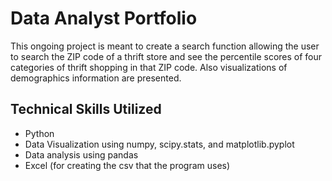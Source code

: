 # Data Analyst Portfolio
This ongoing project is meant to create a search function allowing the user to search the ZIP code of a thrift store and see the percentile scores of four categories of thrift shopping in that ZIP code. Also visualizations of demographics information are presented.

## Technical Skills Utilized
* Python
* Data Visualization using numpy, scipy.stats, and matplotlib.pyplot
* Data analysis using pandas
* Excel (for creating the csv that the program uses)
